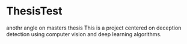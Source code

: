 # ThesisTest
anothr angle on masters thesis
This is a project centered on deception detection using computer vision and deep learning algorithms.
